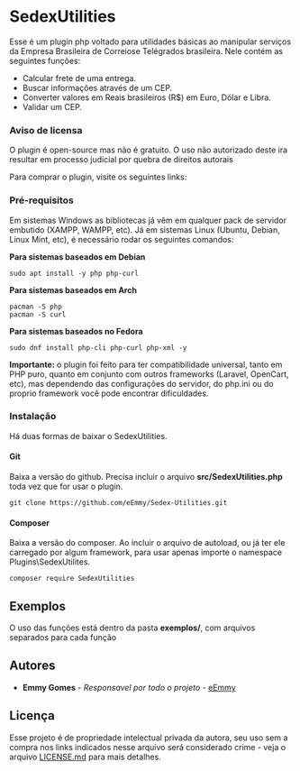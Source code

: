 # SedexUtilities

Esse é um plugin php voltado para utilidades básicas ao manipular serviços da Empresa Brasileira de Correiose Telégrados brasileira. Nele contém as seguintes funções:

- Calcular frete de uma entrega.
- Buscar informações através de um CEP.
- Converter valores em Reais brasileiros (R$) em Euro, Dólar e Libra.
- Validar um CEP.

### Aviso de licensa

O plugin é open-source mas não é gratuito. O uso não autorizado deste ira resultar em processo judicial por quebra de direitos autorais

Para comprar o plugin, visite os seguintes links:

### Pré-requisitos

Em sistemas Windows as bibliotecas já vêm em qualquer pack de servidor embutido (XAMPP, WAMPP, etc).
Já em sistemas Linux (Ubuntu, Debian, Linux Mint, etc), é necessário rodar os seguintes comandos:

__Para sistemas baseados em Debian__

```
sudo apt install -y php php-curl
```

__Para sistemas baseados em Arch__

```
pacman -S php
pacman -S curl
```

__Para sistemas baseados no Fedora__

```
sudo dnf install php-cli php-curl php-xml -y 
```

__Importante:__ o plugin foi feito para ter compatibilidade universal, tanto em PHP puro, quanto em conjunto com outros frameworks (Laravel, OpenCart, etc), mas dependendo das configurações do servidor, do php.ini ou do proprio framework você pode encontrar dificuldades.

### Instalação

Há duas formas de baixar o SedexUtilities.

#### Git

Baixa a versão do github. Precisa incluir o arquivo __src/SedexUtilities.php__ toda vez que for usar o plugin.


```
git clone https://github.com/eEmmy/Sedex-Utilities.git
```

#### Composer

Baixa a versão do composer. Ao incluir o arquivo de autoload, ou já ter ele carregado por algum framework, para usar apenas importe o namespace Plugins\SedexUtilites.

```
composer require SedexUtilities
```

## Exemplos

O uso das funções está dentro da pasta __exemplos/__, com arquivos separados para cada função

## Autores

* __Emmy Gomes__ - *Responsavel por todo o projeto* - [eEmmy](https://github.com/eEmmy)

## Licença

Esse projeto é de propriedade intelectual privada da autora, seu uso sem a compra nos links indicados nesse arquivo será considerado crime - veja o arquivo [LICENSE.md](LICENSE.md) para mais detalhes.
